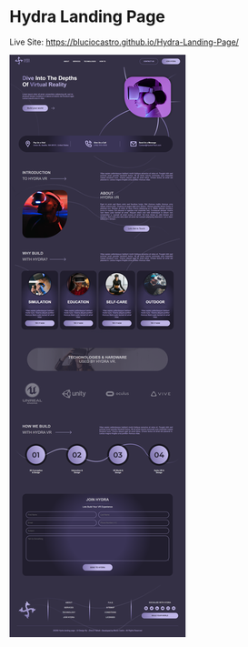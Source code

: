 # Hydra Landing Page
Live Site: https://bluciocastro.github.io/Hydra-Landing-Page/

<img src="public/Hydra-Landing-Page.png" />
